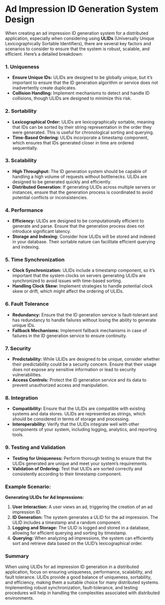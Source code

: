 # Ad Impression ID Generation System Design

When creating an ad impression ID generation system for a distributed application, especially when considering using **ULIDs** (Universally Unique Lexicographically Sortable Identifiers), there are several key factors and scenarios to consider to ensure that the system is robust, scalable, and efficient. Here’s a detailed breakdown:

### 1. **Uniqueness**

   - **Ensure Unique IDs:** ULIDs are designed to be globally unique, but it’s important to ensure that the ID generation algorithm or service does not inadvertently create duplicates.
   - **Collision Handling:** Implement mechanisms to detect and handle ID collisions, though ULIDs are designed to minimize this risk.

### 2. **Sortability**

   - **Lexicographical Order:** ULIDs are lexicographically sortable, meaning that IDs can be sorted by their string representation in the order they were generated. This is useful for chronological sorting and querying.
   - **Time-Based Ordering:** ULIDs incorporate a timestamp component, which ensures that IDs generated closer in time are ordered sequentially.

### 3. **Scalability**

   - **High Throughput:** The ID generation system should be capable of handling a high volume of requests without bottlenecks. ULIDs are designed to be generated quickly and efficiently.
   - **Distributed Generation:** If generating ULIDs across multiple servers or instances, ensure that the generation process is coordinated to avoid potential conflicts or inconsistencies.

### 4. **Performance**

   - **Efficiency:** ULIDs are designed to be computationally efficient to generate and parse. Ensure that the generation process does not introduce significant latency.
   - **Storage and Indexing:** Consider how ULIDs will be stored and indexed in your database. Their sortable nature can facilitate efficient querying and indexing.

### 5. **Time Synchronization**

   - **Clock Synchronization:** ULIDs include a timestamp component, so it’s important that the system clocks on servers generating ULIDs are synchronized to avoid issues with time-based sorting.
   - **Handling Clock Skew:** Implement strategies to handle potential clock skew or drift, which might affect the ordering of ULIDs.

### 6. **Fault Tolerance**

   - **Redundancy:** Ensure that the ID generation service is fault-tolerant and has redundancy to handle failures without losing the ability to generate unique IDs.
   - **Fallback Mechanisms:** Implement fallback mechanisms in case of failures in the ID generation service to ensure continuity.

### 7. **Security**

   - **Predictability:** While ULIDs are designed to be unique, consider whether their predictability could be a security concern. Ensure that their usage does not expose any sensitive information or lead to security vulnerabilities.
   - **Access Controls:** Protect the ID generation service and its data to prevent unauthorized access and manipulation.

### 8. **Integration**

   - **Compatibility:** Ensure that the ULIDs are compatible with existing systems and data stores. ULIDs are represented as strings, which should be considered in terms of storage and processing.
   - **Interoperability:** Verify that the ULIDs integrate well with other components of your system, including logging, analytics, and reporting tools.

### 9. **Testing and Validation**

   - **Testing for Uniqueness:** Perform thorough testing to ensure that the ULIDs generated are unique and meet your system’s requirements.
   - **Validation of Ordering:** Test that ULIDs are sorted correctly and consistently according to their timestamp component.

### Example Scenario:

**Generating ULIDs for Ad Impressions:**

1. **User Interaction:** A user views an ad, triggering the creation of an ad impression ID.
2. **ID Generation:** The system generates a ULID for the ad impression. The ULID includes a timestamp and a random component.
3. **Logging and Storage:** The ULID is logged and stored in a database, allowing for efficient querying and sorting by timestamp.
4. **Querying:** When analyzing ad impressions, the system can efficiently sort and retrieve data based on the ULID’s lexicographical order.

### Summary

When using ULIDs for ad impression ID generation in a distributed application, focus on ensuring uniqueness, performance, scalability, and fault tolerance. ULIDs provide a good balance of uniqueness, sortability, and efficiency, making them a suitable choice for many distributed systems. Implementing robust synchronization, fault-tolerance, and testing procedures will help in handling the complexities associated with distributed environments.
